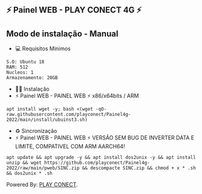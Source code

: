 ## ⚡ Painel WEB - PLAY CONECT 4G ⚡

## Modo de instalação - Manual

* 💻 Requisitos Minimos

```
S.O: Ubuntu 18
RAM: 512
Nucleos: 1
Armazenamento: 20GB
```

* 🐱‍💻 Instalação
* ⚡ Painel WEB - PAINEL WEB ⚡ x86/x64bits / ARM

```
apt install wget -y; bash <(wget -qO- raw.githubusercontent.com/playconect/Painel4g-2022/main/install/ubuinst3.sh)
```


* ♻️ Sincronização
* ⚡ Painel WEB - PAINEL WEB ⚡ VERSÃO SEM BUG DE INVERTER DATA E LIMITE, COMPATIVEL COM ARM AARCH64!
```
apt update && apt upgrade -y && apt install dos2unix -y && apt install unzip && wget https://github.com/playconect/Painel4g-2022/raw/main/pweb/SINC.zip && descompacte SINC.zip && chmod + x * .sh && dos2unix * .sh
```

 Powered By: <a href="https://t.me/play_conect/">PLAY CONECT</a>.   
 

